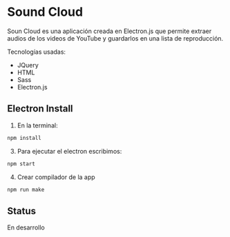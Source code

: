 
# Sound Cloud

Soun Cloud es una aplicación creada en Electron.js que permite extraer audios de los videos de YouTube y guardarlos en una lista de reproducción.

Tecnologías usadas:
- JQuery
- HTML
- Sass
- Electron.js
## Electron Install
1) En la terminal:
``` bash
npm install
```

3) Para ejecutar el electron escribimos:
``` bash
npm start
```

4) Crear compilador de la app
``` bash
npm run make
```

## Status
En desarrollo
